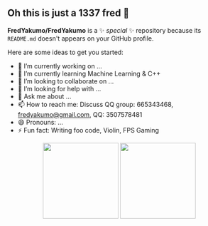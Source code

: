 ## Oh this is just a 1337 fred 👋

**FredYakumo/FredYakumo** is a ✨ _special_ ✨ repository because its `README.md` doesn't appears on your GitHub profile.

Here are some ideas to get you started:

- 🔭 I’m currently working on ...
- 🌱 I’m currently learning Machine Learning & C++
- 👯 I’m looking to collaborate on ...
- 🤔 I’m looking for help with ...
- 💬 Ask me about ...
- 📫 How to reach me: Discuss QQ group: 665343468, fredyakumo@gmail.com, QQ: 3507578481
- 😄 Pronouns: ...
- ⚡ Fun fact: Writing foo code, Violin, FPS Gaming

<div align="center">
<span>  </span>
<img height="170px" src="https://github-readme-stats.vercel.app/api?username=FredYakumo" /><span>  
</span><img height="170px" src="https://github-readme-stats.vercel.app/api/top-langs/?username=FredYakumo&layout=compact&langs_count=8" />
<span>  </span>
</div>
